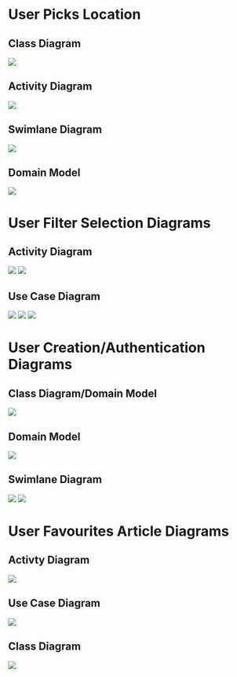 # User Picks Location

## Class Diagram

![](./Images/user_picks_location_use_case.jpg)

## Activity Diagram

![](./Images/activity_diagram.jpg)

## Swimlane Diagram

![](./Images/swimlane.jpg)

## Domain Model

![](./Images/class.jpg)

# User Filter Selection Diagrams

## Activity Diagram

![](./Images/displaySiteData.jpg)
![](./Images/SearchFilterActivityDiagram.jpg)

## Use Case Diagram

![](./Images/userPicksArticleView.jpg)
![](./Images/SearchFilterUseCaseDiagram.jpg)
![](./Images/class-2.jpg)

# User Creation/Authentication Diagrams

## Class Diagram/Domain Model

![](./Images/class.jpg)

## Domain Model

![](./Images/domain-2.jpg)

## Swimlane Diagram

![](./Images/swimlane-signin.jpg)
![](./Images/swimlane-register.jpg)

# User Favourites Article Diagrams

## Activty Diagram

![](./Images/activityFavoriting.jpg)

## Use Case Diagram

![](./Images/favoritingArticle.jpg)

## Class Diagram

![](./Images/class-3.jpg)
